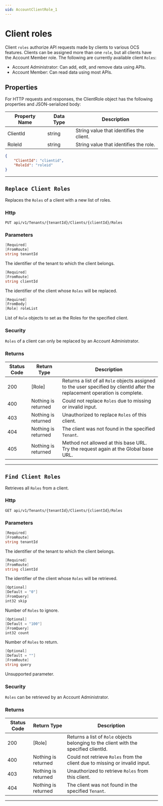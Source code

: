 ```yaml
---
uid: AccountClientRole_1
---
```


# Client roles

Client `roles` authorize API requests made by clients to various OCS features. Clients can be assigned more than one
`role`, but all clients have the Account Member role. The following are currently available client `Roles`:

- Account Administrator: Can add, edit, and remove data using APIs.
- Account Member: Can read data using most APIs.


## Properties

For HTTP requests and responses, the ClientRole object has the following properties and JSON-serialized body: 

| Property Name | Data Type | Description |
| --- | --- | ---  |
| ClientId | string | String value that identifies the client. |
| RoleId | string | String value that identifies the role. |


```json
{
	"ClientId": "clientid",
	"RoleId": "roleid"
}
```
***

## `Replace Client Roles`

Replaces the `Roles` of a client with a new list of roles.

### Http

`PUT api/v1/Tenants/{tenantId}/Clients/{clientId}/Roles`


### Parameters

```csharp
[Required]
[FromRoute]
string tenantId
```

The identifier of the tenant to which the client belongs.
```csharp
[Required]
[FromRoute]
string clientId
```

The identifier of the client whose `Roles` will be replaced.
```csharp
[Required]
[FromBody]
[Role] roleList
```

List of `Role` objects to set as the Roles for the specified client.


### Security

`Roles` of a client can only be replaced by an Account Administrator.

### Returns

| Status Code | Return Type | Description |
| --- | --- | ---  |
| 200 | [Role] | Returns a list of all `Role` objects assigned to the user specified by clientId after the replacement operation is complete. |
| 400 | Nothing is returned | Could not replace `Roles` due to missing or invalid input. |
| 403 | Nothing is returned | Unauthorized to replace `Roles` of this client. |
| 404 | Nothing is returned | The client was not found in the specified `Tenant`. |
| 405 | Nothing is returned | Method not allowed at this base URL. Try the request again at the Global base URL. |


***

## `Find Client Roles`

Retrieves all `Roles` from a client.

### Http

`GET api/v1/Tenants/{tenantId}/Clients/{clientId}/Roles`


### Parameters

```csharp
[Required]
[FromRoute]
string tenantId
```

The identifier of the tenant to which the client belongs.
```csharp
[Required]
[FromRoute]
string clientId
```

The identifier of the client whose `Roles` will be retrieved.
```csharp
[Optional]
[Default = "0"]
[FromQuery]
int32 skip
```

Number of `Roles` to ignore.
```csharp
[Optional]
[Default = "100"]
[FromQuery]
int32 count
```

Number of `Roles` to return.
```csharp
[Optional]
[Default = ""]
[FromRoute]
string query
```

Unsupported parameter.


### Security

`Roles` can be retrieved by an Account Administrator.

### Returns

| Status Code | Return Type | Description |
| --- | --- | ---  |
| 200 | [Role] | Returns a list of `Role` objects belonging to the client with the specified clientId. |
| 400 | Nothing is returned | Could not retrieve `Roles` from the client due to missing or invalid input. |
| 403 | Nothing is returned | Unauthorized to retrieve `Roles` from this client. |
| 404 | Nothing is returned | The client was not found in the specified `Tenant`. |


***


